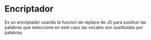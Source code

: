 # Encriptador
Es un encriptador usando la funcion de replace de JS para sustituir las palabras que seleccione en este caso las vocales son sustituidas por palabras.
